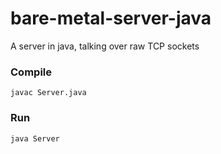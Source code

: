 # bare-metal-server-java

A server in java, talking over raw TCP sockets

### Compile

```
javac Server.java
```

### Run

```
java Server
```
